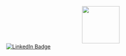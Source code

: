 
<div id="header" align="center">
  <img src="https://media.giphy.com/media/v1.Y2lkPTc5MGI3NjExZWE5YTg5ZWU4ODdmODgyMWQzMzQyZWMxYzc5ZTZmMzg3Y2VmOWVhYyZjdD1z/M9gbBd9nbDrOTu1Mqx/giphy.gif" width="100"/>
</div>

<div id="badges">
  <a href="www.linkedin.com/in/gabrielesassi1312">
    <img src="https://img.shields.io/badge/LinkedIn-blue?style=for-the-badge&logo=linkedin&logoColor=white" alt="LinkedIn Badge"/>
  </a>
